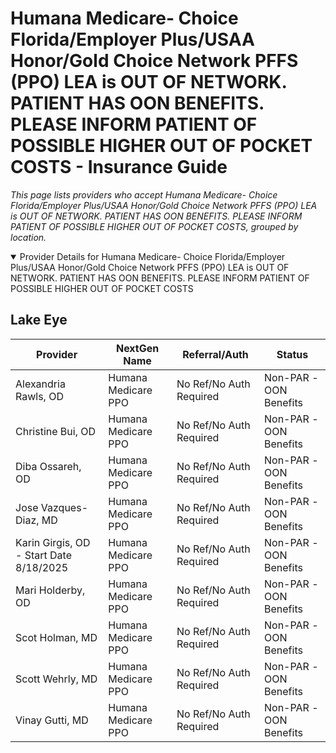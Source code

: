 # Humana Medicare- Choice Florida/Employer Plus/USAA Honor/Gold Choice Network PFFS (PPO) LEA is OUT OF NETWORK. PATIENT HAS OON BENEFITS. PLEASE INFORM PATIENT OF POSSIBLE HIGHER OUT OF POCKET COSTS - Insurance Guide

*This page lists providers who accept Humana Medicare- Choice Florida/Employer Plus/USAA Honor/Gold Choice Network PFFS (PPO) LEA is OUT OF NETWORK. PATIENT HAS OON BENEFITS. PLEASE INFORM PATIENT OF POSSIBLE HIGHER OUT OF POCKET COSTS, grouped by location.*

<details open><summary>Provider Details for Humana Medicare- Choice Florida/Employer Plus/USAA Honor/Gold Choice Network PFFS (PPO) LEA is OUT OF NETWORK. PATIENT HAS OON BENEFITS. PLEASE INFORM PATIENT OF POSSIBLE HIGHER OUT OF POCKET COSTS</summary>

## Lake Eye 

| Provider | NextGen Name | Referral/Auth | Status |
|----------|-------------|--------------|--------|
| Alexandria Rawls, OD | Humana Medicare PPO | No Ref/No Auth Required | Non-PAR -OON Benefits |
| Christine Bui, OD | Humana Medicare PPO | No Ref/No Auth Required | Non-PAR -OON Benefits |
| Diba Ossareh, OD | Humana Medicare PPO | No Ref/No Auth Required | Non-PAR -OON Benefits |
| Jose Vazques-Diaz, MD | Humana Medicare PPO | No Ref/No Auth Required | Non-PAR -OON Benefits |
| Karin Girgis, OD - Start Date 8/18/2025 | Humana Medicare PPO | No Ref/No Auth Required | Non-PAR -OON Benefits |
| Mari Holderby, OD | Humana Medicare PPO | No Ref/No Auth Required | Non-PAR -OON Benefits |
| Scot Holman, MD | Humana Medicare PPO | No Ref/No Auth Required | Non-PAR -OON Benefits |
| Scott Wehrly, MD | Humana Medicare PPO | No Ref/No Auth Required | Non-PAR -OON Benefits |
| Vinay Gutti, MD | Humana Medicare PPO | No Ref/No Auth Required | Non-PAR -OON Benefits |

</details>

